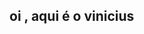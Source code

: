 ## oi , aqui é o vinicius 

<!--
**vinindopneu/vinindopneu é meu nome aqui , mas , para quem eu rasguei no freefire , brawl stars , cs2 , valorant é glapras 

Here are some ideas to get you started:

- 🔭 eu nao estou trabalhando , mas , estou estudando  
- 🌱 no momento estou estudando o p5js
- gosto de esportes , videogame e comer

